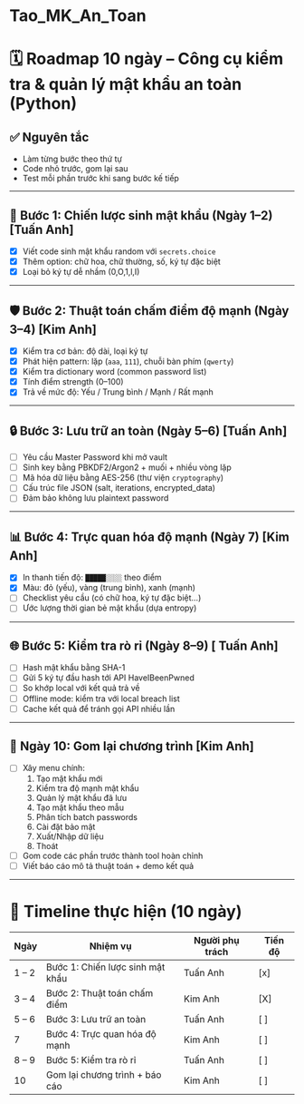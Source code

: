 # Tao_MK_An_Toan
# 🗓 Roadmap 10 ngày – Công cụ kiểm tra & quản lý mật khẩu an toàn (Python)

## ✅ Nguyên tắc
-  Làm từng bước theo thứ tự
- Code nhỏ trước, gom lại sau
- Test mỗi phần trước khi sang bước kế tiếp

---

## 🔑 Bước 1: Chiến lược sinh mật khẩu (Ngày 1–2) [Tuấn Anh]
- [x] Viết code sinh mật khẩu random với `secrets.choice`
- [x] Thêm option: chữ hoa, chữ thường, số, ký tự đặc biệt
- [x] Loại bỏ ký tự dễ nhầm (0,O,1,l,I)

---

## 🛡 Bước 2: Thuật toán chấm điểm độ mạnh (Ngày 3–4) [Kim Anh]
- [X] Kiểm tra cơ bản: độ dài, loại ký tự
- [X] Phát hiện pattern: lặp (`aaa`, `111`), chuỗi bàn phím (`qwerty`)
- [X] Kiểm tra dictionary word (common password list)
- [X] Tính điểm strength (0–100)
- [X] Trả về mức độ: Yếu / Trung bình / Mạnh / Rất mạnh

---

## 🔒 Bước 3: Lưu trữ an toàn (Ngày 5–6) [Tuấn Anh]
- [ ] Yêu cầu Master Password khi mở vault
- [ ] Sinh key bằng PBKDF2/Argon2 + muối + nhiều vòng lặp
- [ ] Mã hóa dữ liệu bằng AES-256 (thư viện `cryptography`)
- [ ] Cấu trúc file JSON (salt, iterations, encrypted_data)
- [ ] Đảm bảo không lưu plaintext password

---

## 📊 Bước 4: Trực quan hóa độ mạnh (Ngày 7) [Kim Anh]
- [X] In thanh tiến độ: `█████░░░░` theo điểm
- [X] Màu: đỏ (yếu), vàng (trung bình), xanh (mạnh)
- [ ] Checklist yêu cầu (có chữ hoa, ký tự đặc biệt…)
- [ ] Ước lượng thời gian bẻ mật khẩu (dựa entropy)

---

## 🌐 Bước 5: Kiểm tra rò rỉ (Ngày 8–9) [ Tuấn Anh]
- [ ] Hash mật khẩu bằng SHA-1
- [ ] Gửi 5 ký tự đầu hash tới API HaveIBeenPwned
- [ ] So khớp local với kết quả trả về
- [ ] Offline mode: kiểm tra với local breach list
- [ ] Cache kết quả để tránh gọi API nhiều lần

---

## 🧩 Ngày 10: Gom lại chương trình [Kim Anh]
- [ ] Xây menu chính:
  1. Tạo mật khẩu mới
  2. Kiểm tra độ mạnh mật khẩu
  3. Quản lý mật khẩu đã lưu
  4. Tạo mật khẩu theo mẫu
  5. Phân tích batch passwords
  6. Cài đặt bảo mật
  7. Xuất/Nhập dữ liệu
  8. Thoát
- [ ] Gom code các phần trước thành tool hoàn chỉnh
- [ ] Viết báo cáo mô tả thuật toán + demo kết quả

---

# 📅 Timeline thực hiện (10 ngày)

| Ngày      | Nhiệm vụ                          | Người phụ trách | Tiến độ |
|-----------|-----------------------------------|-----------------|---------|
| 1 – 2     | Bước 1: Chiến lược sinh mật khẩu  | Tuấn Anh        | [x]     |
| 3 – 4     | Bước 2: Thuật toán chấm điểm      | Kim Anh         | [X]     |
| 5 – 6     | Bước 3: Lưu trữ an toàn           | Tuấn Anh        | [ ]     |
| 7         | Bước 4: Trực quan hóa độ mạnh     | Kim Anh         | [ ]     |
| 8 – 9     | Bước 5: Kiểm tra rò rỉ            | Tuấn Anh        | [ ]     |
| 10        | Gom lại chương trình + báo cáo    | Kim Anh         | [ ]     |

